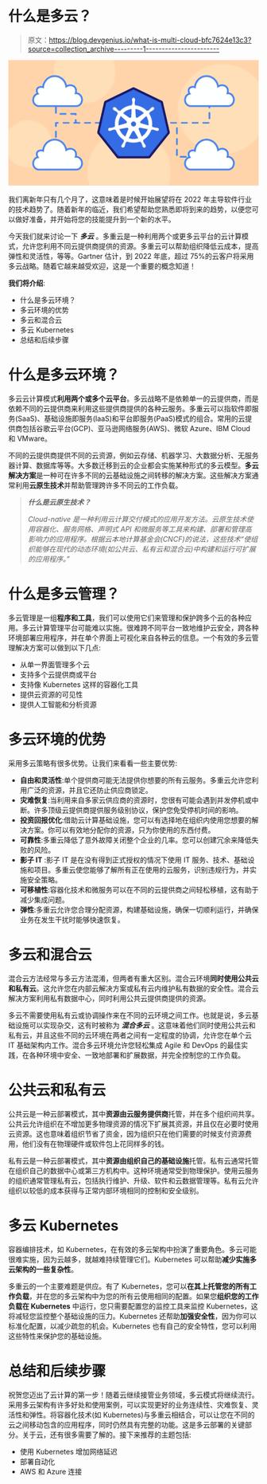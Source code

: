 # 什么是多云？

> 原文：<https://blog.devgenius.io/what-is-multi-cloud-bfc7624e13c3?source=collection_archive---------1----------------------->

![](img/720b1529c293b2c0946ba413de8afc68.png)

我们离新年只有几个月了，这意味着是时候开始展望将在 2022 年主导软件行业的技术趋势了。随着新年的临近，我们希望帮助您熟悉即将到来的趋势，以便您可以做好准备，并开始将您的技能提升到一个新的水平。

今天我们就来讨论一下 ***多云*** 。多重云是一种利用两个或更多云平台的云计算模式，允许您利用不同云提供商提供的资源。多重云可以帮助组织降低云成本，提高弹性和灵活性，等等。Gartner 估计，到 2022 年底，超过 75%的云客户将采用多云战略。随着它越来越受欢迎，这是一个重要的概念知道！

**我们将介绍**:

*   什么是多云环境？
*   多云环境的优势
*   多云和混合云
*   多云 Kubernetes
*   总结和后续步骤

# 什么是多云环境？

多云云计算模式**利用两个或多个云平台**。多云战略不是依赖单一的云提供商，而是依赖不同的云提供商来利用这些提供商提供的各种云服务。多重云可以指软件即服务(SaaS)、基础设施即服务(IaaS)和平台即服务(PaaS)模式的组合。常用的云提供商包括谷歌云平台(GCP)、亚马逊网络服务(AWS)、微软 Azure、IBM Cloud 和 VMware。

不同的云提供商提供不同的云资源，例如云存储、机器学习、大数据分析、无服务器计算、数据库等等。大多数迁移到云的企业都会实施某种形式的多云模型。**多云解决方案**是一种可在许多不同的云基础设施之间转移的解决方案。这些解决方案通常利用**云原生技术**并帮助管理跨许多不同云的工作负载。

> ***什么是云原生技术？***
> 
> *Cloud-native 是一种利用云计算交付模式的应用开发方法。云原生技术使用容器化、服务网格、声明式 API 和微服务等工具来构建、部署和管理高影响力的应用程序。根据云本地计算基金会(CNCF)的说法，这些技术“使组织能够在现代的动态环境(如公共云、私有云和混合云)中构建和运行可扩展的应用程序。”*

# 什么是多云管理？

多云管理是一组**程序和工具**，我们可以使用它们来管理和保护跨多个云的各种应用。多云计算管理平台可能难以实施。很难跨不同平台一致地维护云安全，跨各种环境部署应用程序，并在单个界面上可视化来自各种云的信息。一个有效的多云管理解决方案可以做到以下几点:

*   从单一界面管理多个云
*   支持多个云提供商或平台
*   支持像 Kubernetes 这样的容器化工具
*   提供云资源的可见性
*   提供人工智能和分析资源

# 多云环境的优势

采用多云策略有很多优势。让我们来看看一些主要优势:

*   **自由和灵活性**:单个提供商可能无法提供你想要的所有云服务。多重云允许您利用广泛的资源，并且它还防止供应商锁定。
*   **灾难恢复**:当利用来自多家云供应商的资源时，您很有可能会遇到并发停机或中断。许多顶级云提供商提供服务级别协议，保护您免受停机时间的影响。
*   **投资回报优化**:借助云计算基础设施，您可以有选择地在组织内使用您想要的解决方案。你可以有效地分配你的资源，只为你使用的东西付费。
*   **可靠性**:多重云降低了意外故障关闭整个企业的几率。您可以创建冗余来降低失败的风险。
*   **影子 IT** :影子 IT 是在没有得到正式授权的情况下使用 IT 服务、技术、基础设施和项目。多重云使您能够了解所有正在使用的云服务，识别违规行为，并实施安全策略。
*   **可移植性**:容器化技术和微服务可以在不同的云提供商之间轻松移植，这有助于减少集成问题。
*   **弹性**:多重云允许您合理分配资源，构建基础设施，确保一切顺利运行，并确保业务在发生干扰时能够快速恢复。

# 多云和混合云

混合云方法经常与多云方法混淆，但两者有重大区别。混合云环境**同时使用公共云和私有云**。这允许您在内部云解决方案或私有云内维护私有数据的安全性。混合云解决方案利用私有数据中心，同时利用公共云提供商提供的资源。

多云不需要使用私有云或协调操作来在不同的云环境之间工作。也就是说，多云基础设施可以实现杂交，这有时被称为 ***混合多云*** 。这意味着他们同时使用公共云和私有云，并且这些不同的云环境在两者之间有一定程度的协调，允许您在单个云 IT 基础架构内工作。混合多云环境允许您轻松集成 Agile 和 DevOps 的最佳实践，在各种环境中安全、一致地部署和扩展数据，并完全控制您的工作负载。

# 公共云和私有云

公共云是一种云部署模式，其中**资源由云服务提供商**托管，并在多个组织间共享。公共云允许组织在不增加更多物理资源的情况下扩展其资源，并且仅在必要时使用云资源。这也意味着组织节省了资金，因为组织只在他们需要的时候支付资源费用，他们没有在物理硬件或软件包上花同样多的钱。

私有云是一种云部署模式，其中**资源由组织自己的基础设施**托管。私有云通常托管在组织自己的数据中心或第三方机构中。这种环境通常受到物理保护。使用云服务的组织通常管理私有云，包括执行维护、升级、软件和云数据管理等。私有云允许组织以较低的成本获得与正常内部环境相同的控制和安全级别。

# 多云 Kubernetes

容器编排技术，如 Kubernetes，在有效的多云架构中扮演了重要角色。多云可能很难实施，因为云越多，就越难持续管理它们。Kubernetes 可以帮助**减少实施多云架构的一些复杂性**。

多重云的一个主要难题是供应。有了 Kubernetes，您可以**在其上托管您的所有工作负载**，并在您的多云架构中为您的所有云使用相同的配置。如果您**组织您的工作负载在 Kubernetes** 中运行，您只需要配置您的监控工具来监控 Kubernetes，这将减轻您监控整个基础设施的压力。Kubernetes 还帮助**加强安全性**，因为你可以标准化配置，以减少疏忽的机会。Kubernetes 也有自己的安全特性，您可以利用这些特性来保护您的基础设施。

# 总结和后续步骤

祝贺您迈出了云计算的第一步！随着云继续接管业务领域，多云模式将继续流行。采用多云架构有许多好处和使用案例，可以实现更好的业务连续性、灾难恢复、灵活性和弹性。将容器化技术(如 Kubernetes)与多重云相结合，可以让您在不同的云之间移动包含的应用程序，同时仍然具有完整的功能。这是多云部署的关键部分。关于云，还有很多需要了解的。接下来推荐的主题包括:

*   使用 Kubernetes 增加网络延迟
*   部署自动化
*   AWS 和 Azure 连接